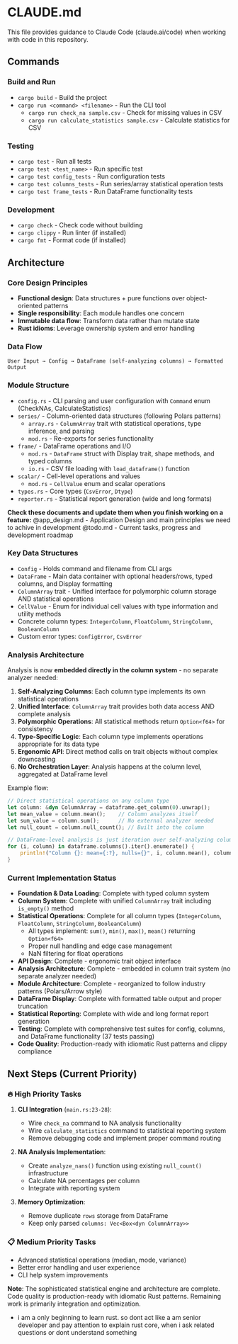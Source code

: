 # CLAUDE.md

This file provides guidance to Claude Code (claude.ai/code) when working with code in this repository.

## Commands

### Build and Run
- `cargo build` - Build the project
- `cargo run <command> <filename>` - Run the CLI tool
  - `cargo run check_na sample.csv` - Check for missing values in CSV
  - `cargo run calculate_statistics sample.csv` - Calculate statistics for CSV

### Testing
- `cargo test` - Run all tests
- `cargo test <test_name>` - Run specific test
- `cargo test config_tests` - Run configuration tests
- `cargo test columns_tests` - Run series/array statistical operation tests
- `cargo test frame_tests` - Run DataFrame functionality tests

### Development
- `cargo check` - Check code without building
- `cargo clippy` - Run linter (if installed)
- `cargo fmt` - Format code (if installed)

## Architecture

### Core Design Principles
- **Functional design**: Data structures + pure functions over object-oriented patterns
- **Single responsibility**: Each module handles one concern
- **Immutable data flow**: Transform data rather than mutate state
- **Rust idioms**: Leverage ownership system and error handling

### Data Flow
```
User Input → Config → DataFrame (self-analyzing columns) → Formatted Output
```

### Module Structure
- `config.rs` - CLI parsing and user configuration with `Command` enum (CheckNAs, CalculateStatistics)
- `series/` - Column-oriented data structures (following Polars patterns)
  - `array.rs` - `ColumnArray` trait with statistical operations, type inference, and parsing
  - `mod.rs` - Re-exports for series functionality
- `frame/` - DataFrame operations and I/O
  - `mod.rs` - `DataFrame` struct with Display trait, shape methods, and typed columns
  - `io.rs` - CSV file loading with `load_dataframe()` function
- `scalar/` - Cell-level operations and values
  - `mod.rs` - `CellValue` enum and scalar operations
- `types.rs` - Core types (`CsvError`, `Dtype`)
- `reporter.rs` - Statistical report generation (wide and long formats)

**Check these documents and update them when you finish working on a feature:**
@app_design.md - Application Design and main principles we need to achive in development
@todo.md - Current tasks,  progress and development roadmap

### Key Data Structures
- `Config` - Holds command and filename from CLI args
- `DataFrame` - Main data container with optional headers/rows, typed columns, and Display formatting
- `ColumnArray` trait - Unified interface for polymorphic column storage AND statistical operations
- `CellValue` - Enum for individual cell values with type information and utility methods
- Concrete column types: `IntegerColumn`, `FloatColumn`, `StringColumn`, `BooleanColumn`
- Custom error types: `ConfigError`, `CsvError`

### Analysis Architecture

Analysis is now **embedded directly in the column system** - no separate analyzer needed:

1. **Self-Analyzing Columns**: Each column type implements its own statistical operations
2. **Unified Interface**: `ColumnArray` trait provides both data access AND complete analysis
3. **Polymorphic Operations**: All statistical methods return `Option<f64>` for consistency
4. **Type-Specific Logic**: Each column type implements operations appropriate for its data type
5. **Ergonomic API**: Direct method calls on trait objects without complex downcasting
6. **No Orchestration Layer**: Analysis happens at the column level, aggregated at DataFrame level

Example flow:
```rust
// Direct statistical operations on any column type
let column: &dyn ColumnArray = dataframe.get_column(0).unwrap();
let mean_value = column.mean();    // Column analyzes itself
let sum_value = column.sum();      // No external analyzer needed
let null_count = column.null_count(); // Built into the column

// DataFrame-level analysis is just iteration over self-analyzing columns
for (i, column) in dataframe.columns().iter().enumerate() {
    println!("Column {}: mean={:?}, nulls={}", i, column.mean(), column.null_count());
}
```

### Current Implementation Status
- **Foundation & Data Loading**: Complete with typed column system
- **Column System**: Complete with unified `ColumnArray` trait including `is_empty()` method
- **Statistical Operations**: Complete for all column types (`IntegerColumn`, `FloatColumn`, `StringColumn`, `BooleanColumn`)
  - All types implement: `sum()`, `min()`, `max()`, `mean()` returning `Option<f64>`
  - Proper null handling and edge case management
  - NaN filtering for float operations
- **API Design**: Complete - ergonomic trait object interface
- **Analysis Architecture**: Complete - embedded in column trait system (no separate analyzer needed)
- **Module Architecture**: Complete - reorganized to follow industry patterns (Polars/Arrow style)
- **DataFrame Display**: Complete with formatted table output and proper truncation
- **Statistical Reporting**: Complete with wide and long format report generation
- **Testing**: Complete with comprehensive test suites for config, columns, and DataFrame functionality (37 tests passing)
- **Code Quality**: Production-ready with idiomatic Rust patterns and clippy compliance

## Next Steps (Current Priority)

### **🔥 High Priority Tasks**
1. **CLI Integration** (`main.rs:23-28`):
   - Wire `check_na` command to NA analysis functionality
   - Wire `calculate_statistics` command to statistical reporting system
   - Remove debugging code and implement proper command routing

2. **NA Analysis Implementation**:
   - Create `analyze_nans()` function using existing `null_count()` infrastructure
   - Calculate NA percentages per column
   - Integrate with reporting system

3. **Memory Optimization**:
   - Remove duplicate `rows` storage from DataFrame
   - Keep only parsed `columns: Vec<Box<dyn ColumnArray>>`

### **📋 Medium Priority Tasks**
- Advanced statistical operations (median, mode, variance)
- Better error handling and user experience
- CLI help system improvements

**Note**: The sophisticated statistical engine and architecture are complete. Code quality is production-ready with idiomatic Rust patterns. Remaining work is primarily integration and optimization.

- i am a only beginning to learn rust. so dont act like a am senior developer and pay attention to explain rust core, when i ask related questions or dont understand something